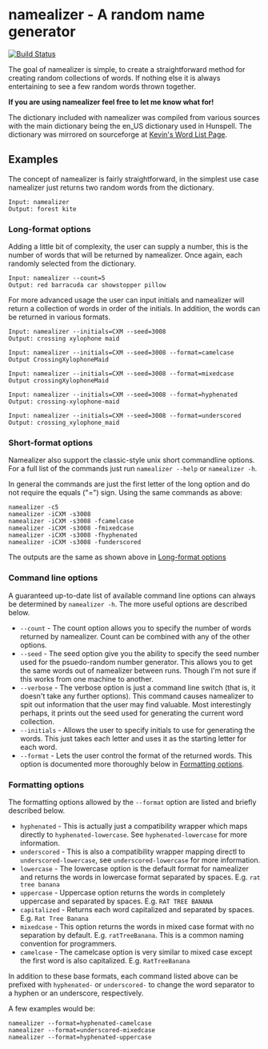 # namealizer - A random name generator

[![Build Status](https://travis-ci.org/LeonardMH/namealizer.svg?branch=master)](https://travis-ci.org/LeonardMH/namealizer)

The goal of namealizer is simple, to create a straightforward method for creating random collections of words. If nothing else it is always entertaining to see a few random words thrown together.

**If you are using namealizer feel free to let me know what for!**

The dictionary included with namealizer was compiled from various sources with the main dictionary being the en\_US dictionary used in Hunspell. The dictionary was mirrored on sourceforge at [Kevin's Word List Page](http://wordlist.sourceforge.net).

## Examples

The concept of namealizer is fairly straightforward, in the simplest use case namealizer just returns two random words from the dictionary.

	Input: namealizer
	Output: forest kite

### Long-format options

Adding a little bit of complexity, the user can supply a number, this is the number of words that will be returned by namealizer. Once again, each randomly selected from the dictionary.

	Input: namealizer --count=5
	Output: red barracuda car showstopper pillow

For more advanced usage the user can input initials and namealizer will return a collection of words in order of the initials. In addition, the words can be returned in various formats.

	Input: namealizer --initials=CXM --seed=3008
	Output: crossing xylophone maid
	
	Input: namealizer --initials=CXM --seed=3008 --format=camelcase
	Output CrossingXylophoneMaid
	
	Input: namealizer --initials=CXM --seed=3008 --format=mixedcase
	Output crossingXylophoneMaid

	Input: namealizer --initials=CXM --seed=3008 --format=hyphenated
	Output: crossing-xylophone-maid

	Input: namealizer --initials=CXM --seed=3008 --format=underscored
	Output: crossing_xylophone_maid

### Short-format options

Namealizer also support the classic-style unix short commandline options. For a full list of the commands just run `namealizer --help` or `namealizer -h`.

In general the commands are just the first letter of the long option and do not require the equals ("=") sign. Using the same commands as above:

	namealizer -c5
	namealizer -iCXM -s3008
	namealizer -iCXM -s3008 -fcamelcase
	namealizer -iCXM -s3008 -fmixedcase
	namealizer -iCXM -s3008 -fhyphenated
	namealizer -iCXM -s3008 -funderscored

The outputs are the same as shown above in [Long-format options](#long-format-options)

### Command line options

A guaranteed up-to-date list of available command line options can always be determined by `namealizer -h`. The more useful options are described below.

+ `--count` - The count option allows you to specify the number of words returned by namealizer. Count can be combined with any of the other options.
+ `--seed` - The seed option give you the ability to specify the seed number used for the psuedo-random number generator. This allows you to get the same words out of namealizer between runs. Though I'm not sure if this works from one machine to another.
+ `--verbose` - The verbose option is just a command line switch (that is, it doesn't take any further options). This command causes namealizer to spit out information that the user may find valuable. Most interestingly perhaps, it prints out the seed used for generating the current word collection.
+ `--initials` - Allows the user to specify initials to use for generating the words. This just takes each letter and uses it as the starting letter for each word.
+ `--format` - Lets the user control the format of the returned words. This option is documented more thoroughly below in [Formatting options](#formatting-options).

### Formatting options

The formatting options allowed by the `--format` option are listed and briefly described below.

+ `hyphenated` - This is actually just a compatibility wrapper which maps directly to `hyphenated-lowercase`. See `hyphenated-lowercase` for more information.
+ `underscored` - This is also a compatibility wrapper mapping directl to `underscored-lowercase`, see `underscored-lowercase` for more information.
+ `lowercase` - The lowercase option is the default format for namealizer and returns the words in lowercase format separated by spaces. E.g. `rat tree banana`
+ `uppercase` - Uppercase option returns the words in completely uppercase and separated by spaces. E.g. `RAT TREE BANANA`
+ `capitalized` - Returns each word capitalized and separated by spaces. E.g. `Rat Tree Banana`
+ `mixedcase` - This option returns the words in mixed case format with no separation by default. E.g. `ratTreeBanana`. This is a common naming convention for programmers.
+ `camelcase` - The camelcase option is very similar to mixed case except the first word is also capitalized. E.g. `RatTreeBanana`

In addition to these base formats, each command listed above can be prefixed with `hyphenated-` or `underscored-` to change the word separator to a hyphen or an underscore, respectively.

A few examples would be:
	
	namealizer --format=hyphenated-camelcase
	namealizer --format=underscored-mixedcase
	namealizer --format=hyphenated-uppercase
